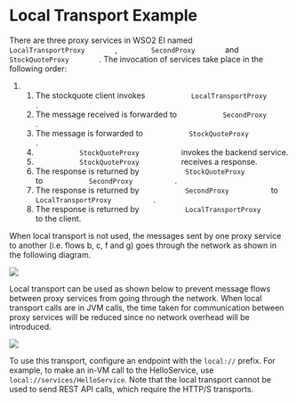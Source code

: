 # Local Transport Example

There are three proxy services in WSO2 EI named
`         LocalTransportProxy        ` , `         SecondProxy        `
and `         StockQuoteProxy        ` . The invocation of services take
place in the following order:

1.  1.  The stockquote client invokes
        `            LocalTransportProxy           ` .
    2.  The message received is forwarded to
        `            SecondProxy           ` .
    3.  The message is forwarded to
        `            StockQuoteProxy           ` .
    4.  `            StockQuoteProxy           ` invokes the backend
        service.
    5.  `            StockQuoteProxy           ` receives a response.
    6.  The response is returned by
        `            StockQuoteProxy           ` to
        `            SecondProxy           ` .
    7.  The response is returned by `            SecondProxy           `
        to `            LocalTransportProxy           ` .
    8.  The response is returned by
        `            LocalTransportProxy           ` to the client.

When local transport is not used, the messages sent by one proxy service
to another (i.e. flows b, c, f and g) goes through the network as
shown in the following diagram.

![](attachments/119130361/119130363.png)

Local transport can be used as shown below to prevent message flows
between proxy services from going through the network. When local
transport calls are in JVM calls, the time taken for communication
between proxy services will be reduced since no network overhead will be
introduced.

![](attachments/119130361/119130362.png)

To use this transport, configure an endpoint with the `local://` prefix. For example, to make an in-VM call to the HelloService, use `local://services/HelloService`. Note that the local transport cannot be used to send REST API calls, which require the HTTP/S transports.